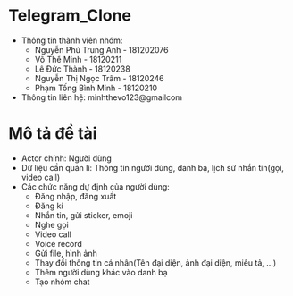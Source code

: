 # Telegram_Clone

- Thông tin thành viên nhóm:  
  - Nguyễn Phú Trung Anh - 181202076  
  - Võ Thế Minh - 18120211  
  - Lê Đức Thành - 18120238  
  - Nguyễn Thị Ngọc Trâm - 18120246  
  - Phạm Tống Bình Minh - 18120210  
- Thông tin liên hệ: minhthevo123@gmailcom

# Mô tả đề tài
- Actor chính: Người dùng
- Dữ liệu cần quản lí: Thông tin người dùng, danh bạ, lịch sử nhắn tin(gọi, video call)
- Các chức năng dự định của người dùng:
    - Đăng nhập, đăng xuất
    - Đăng kí
    - Nhắn tin, gửi sticker, emoji
    - Nghe gọi
    - Video call
    - Voice record
    - Gửi file, hình ảnh
    - Thay đổi thông tin cá nhân(Tên đại diện, ảnh đại diện, miêu tả, ...)
    - Thêm người dùng khác vào danh bạ
    - Tạo nhóm chat
